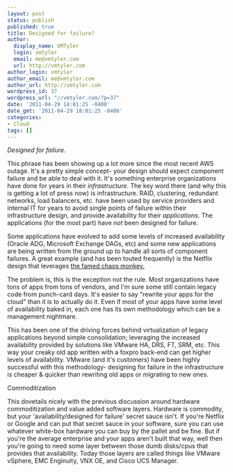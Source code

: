 ```yaml
---
layout: post
status: publish
published: true
title: Designed for failure?
author:
  display_name: VMTyler
  login: vmtyler
  email: me@vmtyler.com
  url: http://vmtyler.com
author_login: vmtyler
author_email: me@vmtyler.com
author_url: http://vmtyler.com
wordpress_id: 37
wordpress_url: "//vmtyler.com/?p=37"
date: '2011-04-29 14:01:25 -0400'
date_gmt: '2011-04-29 18:01:25 -0400'
categories:
- Cloud
tags: []
---
```

<p><em>Designed for failure.</em></p>
<p>This phrase has been showing up a lot more since the most recent AWS outage. It's a pretty simple concept- your design should expect component failure and be able to deal with it. It's something enterprise organizations have done for years in their <em>infrastructure</em>. The key word there (and why this is getting a lot of press now) is infrastructure. RAID, clustering, redundant networks, load balancers, etc. have been used by service providers and internal IT for years to avoid single points of failure within their infrastructure design, and provide availability for their <em>applications</em>. The applications (for the most part) have <em>not</em> been designed for failure.</p>
<p>Some applications have evolved to add some levels of increased availability (Oracle ADG, Microsoft Exchange DAGs, etc) and some new applications are being written from the ground up to handle all sorts of component failures. A great example (and has been touted frequently) is the Netflix design that leverages <a href="http://techblog.netflix.com/2010/12/5-lessons-weve-learned-using-aws.html">the famed chaos monkey.</a></p>
<p>The problem is, this is the exception not the rule. Most organizations have tons of apps from tons of vendors, and I'm sure some still contain legacy code from punch-card days. It's easier to say "rewrite your apps for the cloud" than it is to actually do it. Even if most of your apps have some level of availability baked in, each one has its own methodology which can be a management nightmare.</p>
<p>This has been one of the driving forces behind virtualization of legacy applications beyond simple consolidation; leveraging the increased availability provided by solutions like VMware HA, DRS, FT, SRM, etc.  This way your creaky old app written with a foxpro back-end can get higher levels of availability. VMware (and it's customers) have been highly successful with this methodology- designing for failure in the infrastructure is cheaper &amp; quicker than rewriting old apps or migrating to new ones.</p>
<p>Commoditization</p>
<p>This dovetails nicely with the previous discussion around hardware commoditization and value added software layers. Hardware is commodity, but your 'availability/designed for failure' secret sauce isn't. If you're Netflix or Google and can put that secret sauce in your software, sure you can use whatever white-box hardware you can buy by the pallet and be fine. But if you're the average enterprise and your apps aren't built that way, well then you're going to need some layer between those dumb disks/cpus that provides that availability. Today those layers are called things like VMware vSphere, EMC Enginuity, VNX OE, and Cisco UCS Manager.</p>
